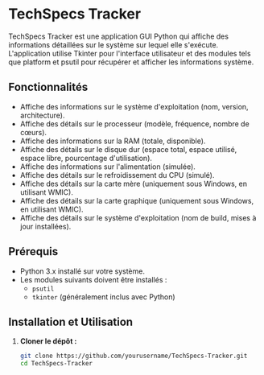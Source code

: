 # TechSpecs Tracker

TechSpecs Tracker est une application GUI Python qui affiche des informations détaillées sur le système sur lequel elle s'exécute. L'application utilise Tkinter pour l'interface utilisateur et des modules tels que platform et psutil pour récupérer et afficher les informations système.

## Fonctionnalités

- Affiche des informations sur le système d'exploitation (nom, version, architecture).
- Affiche des détails sur le processeur (modèle, fréquence, nombre de cœurs).
- Affiche des informations sur la RAM (totale, disponible).
- Affiche des détails sur le disque dur (espace total, espace utilisé, espace libre, pourcentage d'utilisation).
- Affiche des informations sur l'alimentation (simulée).
- Affiche des détails sur le refroidissement du CPU (simulé).
- Affiche des détails sur la carte mère (uniquement sous Windows, en utilisant WMIC).
- Affiche des détails sur la carte graphique (uniquement sous Windows, en utilisant WMIC).
- Affiche des détails sur le système d'exploitation (nom de build, mises à jour installées).

## Prérequis

- Python 3.x installé sur votre système.
- Les modules suivants doivent être installés :
  - `psutil`
  - `tkinter` (généralement inclus avec Python)

## Installation et Utilisation

1. **Cloner le dépôt :**
   ```bash
   git clone https://github.com/yourusername/TechSpecs-Tracker.git
   cd TechSpecs-Tracker
